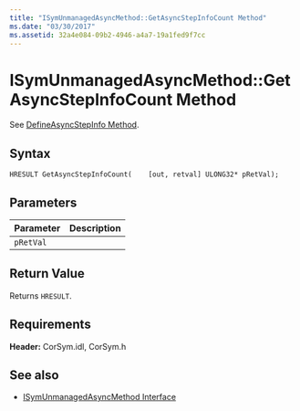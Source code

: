 ```yaml
---
title: "ISymUnmanagedAsyncMethod::GetAsyncStepInfoCount Method"
ms.date: "03/30/2017"
ms.assetid: 32a4e084-09b2-4946-a4a7-19a1fed9f7cc
---
```

# ISymUnmanagedAsyncMethod::GetAsyncStepInfoCount Method
See [DefineAsyncStepInfo Method](../../../../docs/framework/unmanaged-api/diagnostics/isymunmanagedasyncmethodpropertieswriter-defineasyncstepinfo-method.md).  
  
## Syntax  
  
```idl  
HRESULT GetAsyncStepInfoCount(    [out, retval] ULONG32* pRetVal);  
```  
  
## Parameters  
  
|Parameter|Description|  
|---------------|-----------------|  
|`pRetVal`||  
  
## Return Value  
 Returns `HRESULT`.  
  
## Requirements  
 **Header:** CorSym.idl, CorSym.h  
  
## See also

- [ISymUnmanagedAsyncMethod Interface](../../../../docs/framework/unmanaged-api/diagnostics/isymunmanagedasyncmethod-interface.md)
